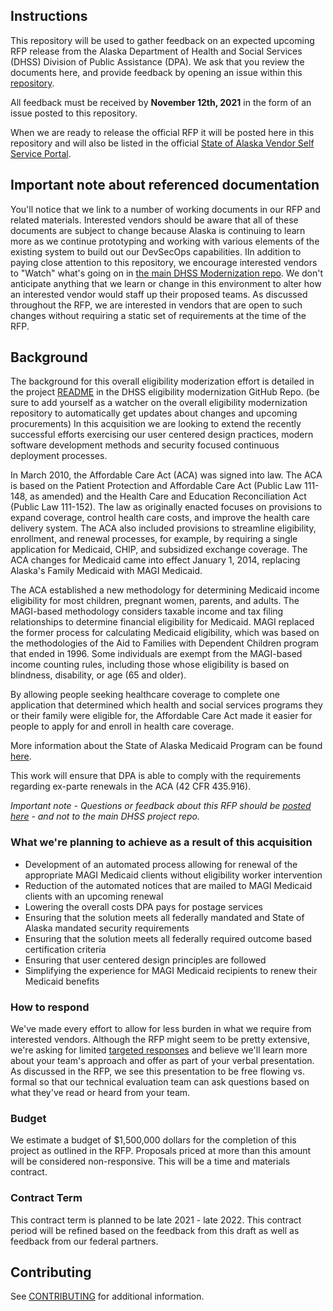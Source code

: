 ## Instructions

This repository will be used to gather feedback on an expected upcoming RFP release from the Alaska Department of Health and Social Services (DHSS) Division of Public Assistance (DPA). We ask that you review the documents here, and provide feedback by opening an issue within this [repository](https://github.com/AlaskaDHSS/RFP-ARIES-AutomatedRenewals/issues).

All feedback must be received by **November 12th, 2021** in the form of an issue posted to this repository. 

When we are ready to release the official RFP it will be posted here in this repository and will also be listed in the official [State of Alaska Vendor Self Service Portal](https://iris-vss.alaska.gov/webapp/PRDVSS1X1/AltSelfService).


## Important note about referenced documentation

You'll notice that we link to a number of working documents in our RFP and related materials.  Interested vendors should be aware that all of these documents are subject to change because Alaska is continuing to learn more as we continue prototyping and working with various elements of the existing system to build out our DevSecOps capabilities.  IIn addition to paying close attention to this repository, we encourage interested vendors to "Watch" what's going on in [the main DHSS Modernization repo](https://github.com/AlaskaDHSS/EIS-Modernization).  We don't anticipate anything that we learn or change in this environment to alter how an interested vendor would staff up their proposed teams.  As discussed throughout the RFP, we are interested in vendors that are open to such changes without requiring a static set of requirements at the time of the RFP.

## Background

The background for this overall eligibility moderization effort is detailed in the project [README](https://github.com/AlaskaDHSS/EIS-Modernization#readme) in the DHSS eligibility modernization GitHub Repo. (be sure to add yourself as a watcher on the overall eligibility modernization repository to automatically get updates about changes and upcoming procurements) In this acquisition we are looking to extend the recently successful efforts exercising our user centered design practices, modern software development methods and security focused continuous deployment processes. 

In March 2010, the Affordable Care Act (ACA) was signed into law. The ACA is based on the Patient Protection and Affordable Care Act (Public Law 111-148, as amended) and the Health Care and Education Reconciliation Act (Public Law 111-152). The law as originally enacted focuses on provisions to expand coverage, control health care costs, and improve the health care delivery system. The ACA also included provisions to streamline eligibility, enrollment, and renewal processes, for example, by requiring a single application for Medicaid, CHIP, and subsidized exchange coverage. The ACA changes for Medicaid came into effect January 1, 2014, replacing Alaska's Family Medicaid with MAGI Medicaid.

The ACA established a new methodology for determining Medicaid income eligibility for most children, pregnant women, parents, and adults. The MAGI-based methodology considers taxable income and tax filing relationships to determine financial eligibility for Medicaid. MAGI replaced the former process for calculating Medicaid eligibility, which was based on the methodologies of the Aid to Families with Dependent Children program that ended in 1996.  Some individuals are exempt from the MAGI-based income counting rules, including those whose eligibility is based on blindness, disability, or age (65 and older).

By allowing people seeking healthcare coverage to complete one application that determined which health and social services programs they or their family were eligible for, the Affordable Care Act made it easier for people to apply for and enroll in health care coverage.

More information about the State of Alaska Medicaid Program can be found [here](http://dpaweb.hss.state.ak.us/manuals/MAGI2/magi.htm#t=800_introduction_to_medicaid%2F800_introduction_to_medicaid.htm).

This work will ensure that DPA is able to comply with the requirements regarding ex-parte renewals in the ACA (42 CFR 435.916).
 
_Important note - Questions or feedback about this RFP should be [posted here](https://github.com/AlaskaDHSS/RFP-ARIES-AutomatedRenewals/issues) - and not to the main DHSS project repo._

### What we're planning to achieve as a result of this acquisition
- Development of an automated process allowing for renewal of the appropriate MAGI Medicaid clients without eligibility worker intervention
- Reduction of the automated notices that are mailed to MAGI Medicaid clients with an upcoming renewal
- Lowering the overall costs DPA pays for postage services
- Ensuring that the solution meets all federally mandated and State of Alaska mandated security requirements
- Ensuring that the solution meets all federally required outcome based certification criteria
- Ensuring that user centered design principles are followed 
- Simplifying the experience for MAGI Medicaid recipients to renew their Medicaid benefits


### How to respond

We've made every effort to allow for less burden in what we require from interested vendors.  Although the RFP might seem to be pretty extensive, we're asking for limited [targeted responses](https://github.com/AlaskaDHSS/RFP-ARIES-AutomatedRenewals/blob/main/ARIES_AUTORENEWAL_RFP.md#sec-401-proposal-format-and-content) and believe we'll learn more about your team's approach and offer as part of your verbal presentation.  As discussed in the RFP, we see this presentation to be free flowing vs. formal so that our technical evaluation team can ask questions based on what they've read or heard from your team.

### Budget

We estimate a budget of $1,500,000 dollars for the completion of this project as outlined in the RFP. Proposals priced at more than this amount will be considered non-responsive.  This will be a time and materials contract.

### Contract Term

This contract term is planned to be late 2021 - late 2022. This contract period will be refined based on the feedback from this draft as well as feedback from our federal partners. 

## Contributing
See [CONTRIBUTING](CONTRIBUTING.md) for additional information.
